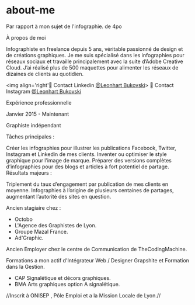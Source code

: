 # about-me
Par rapport à mon sujet de l'infographie. de 4po 

À propos de moi

Infographiste en freelance depuis 5 ans, véritable passionné de design et de créations graphiques. Je me suis spécialisé dans les infographies pour réseaux sociaux et travaille principalement avec la suite d’Adobe Creative Cloud. J’ai réalisé plus de 500 maquettes pour alimenter les réseaux de dizaines de clients au quotidien.

 <img align='right'🔎 Contact Linkedin [@Leonhart Bukovski](https://fr.linkedin.com/in/4po)>
🔎 Contact Instagram [@Leonhart Bukovski](https://www.instagram.com/direct/t/340282366841710300949128281580150573502)


Expérience professionnelle

 

Janvier 2015 - Maintenant

Graphiste indépendant

Tâches principales :

Créer les infographies pour illustrer les publications Facebook, Twitter, Instagram et Linkedin de mes clients.
Inventer ou optimiser le style graphique pour l’image de marque.
Préparer des versions complètes d’infographies pour des blogs et articles à fort potentiel de partage.
Résultats majeurs :

Triplement du taux d’engagement par publication de mes clients en moyenne.
Infographies à l’origine de plusieurs centaines de partages, augmentant l’autorité des sites en question.

Ancien stagiaire chez : 
- Octobo
- L'Agence des Graphistes de Lyon.
- Groupe Mazal France.
- Ad'Graphic.

Ancien Employer chez le centre de Communication de TheCodingMachine.

Formations a mon actif d'Intégrateur Web / Designer Grapshite et Formation dans la Gestion.
- CAP Signalétique et décors graphiques.
- BMA Arts graphiques option A signalétique.

//Inscrit à ONISEP , Pôle Emploi et a la Mission Locale de Lyon.//
